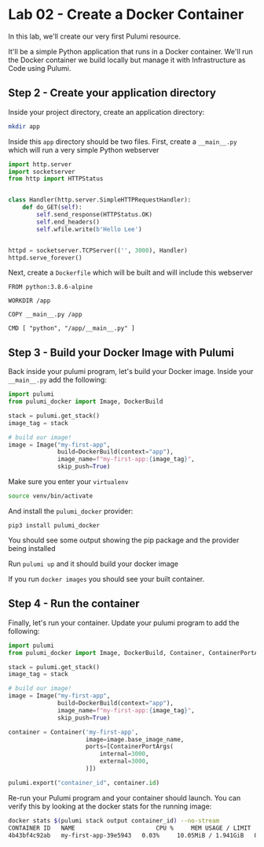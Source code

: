 # Lab 02 - Create a Docker Container

In this lab, we'll create our very first Pulumi resource.

It'll be a simple Python application that runs in a Docker container. We'll run the Docker container we build locally but manage it with Infrastructure as Code using Pulumi.

## Step 2 - Create your application directory

Inside your project directory, create an application directory:

```bash
mkdir app
```

Inside this `app` directory should be two files. First, create a `__main__.py` which will run a very simple Python webserver

```python
import http.server
import socketserver
from http import HTTPStatus


class Handler(http.server.SimpleHTTPRequestHandler):
    def do_GET(self):
        self.send_response(HTTPStatus.OK)
        self.end_headers()
        self.wfile.write(b'Hello Lee')


httpd = socketserver.TCPServer(('', 3000), Handler)
httpd.serve_forever()
```

Next, create a `Dockerfile` which will be built and will include this webserver

```
FROM python:3.8.6-alpine

WORKDIR /app

COPY __main__.py /app

CMD [ "python", "/app/__main__.py" ]
```

## Step 3 - Build your Docker Image with Pulumi

Back inside your pulumi program, let's build your Docker image. Inside your `__main__.py` add the following:


```python
import pulumi
from pulumi_docker import Image, DockerBuild

stack = pulumi.get_stack()
image_tag = stack

# build our image!
image = Image("my-first-app",
              build=DockerBuild(context="app"),
              image_name=f"my-first-app:{image_tag}",
              skip_push=True)
```

Make sure you enter your `virtualenv`

```bash
source venv/bin/activate
```

And install the `pulumi_docker` provider:

```
pip3 install pulumi_docker
```

You should see some output showing the pip package and the provider being installed

Run `pulumi up` and it should build your docker image

If you run `docker images` you should see your built container.

## Step 4 - Run the container

Finally, let's run your container. Update your pulumi program to add the following:

```python
import pulumi
from pulumi_docker import Image, DockerBuild, Container, ContainerPortArgs

stack = pulumi.get_stack()
image_tag = stack

# build our image!
image = Image("my-first-app",
              build=DockerBuild(context="app"),
              image_name=f"my-first-app:{image_tag}",
              skip_push=True)

container = Container('my-first-app',
                      image=image.base_image_name,
                      ports=[ContainerPortArgs(
                          internal=3000,
                          external=3000,
                      )])

pulumi.export("container_id", container.id)
```

Re-run your Pulumi program and your container should launch. You can verify this by looking at the docker stats for the running image:

```bash
docker stats $(pulumi stack output container_id) --no-stream
CONTAINER ID   NAME                       CPU %     MEM USAGE / LIMIT     MEM %     NET I/O     BLOCK I/O   PIDS
4b43bf4c92ab   my-first-app-39e5943   0.03%     10.05MiB / 1.941GiB   0.51%     946B / 0B   0B / 0B     1
```
